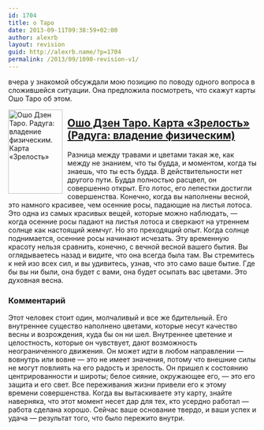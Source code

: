 ```yaml
---
id: 1704
title: о Таро
date: 2013-09-11T09:38:59+02:00
author: alexrb
layout: revision
guid: http://alexrb.name/?p=1704
permalink: /2013/09/1090-revision-v1/
---
```

вчера у знакомой обсуждали мою позицию по поводу одного вопроса в сложившейся ситуации. Она предложила посмотреть, что скажут карты Ошо Таро об этом.  
<!--more-->

  
<img border="0" align="left" style="margin: 0 10px 10px 0" src="http://zorba-budda.ru/i/cards/web/mini/Zen_Tarot.78.jpg" width="110" height="171" alt="Ошо Дзен Таро. Радуга: владение физическим. Карта «Зрелость»" title="Ошо Дзен Таро. Радуга: владение физическим. Карта «Зрелость»" /> 

## [Ошо Дзен Таро. Карта «Зрелость» (Радуга: владение физическим)](http://zorba-budda.ru/cards/78/)

Разница между травами и цветами такая же, как между не знанием, что ты будда, и моментом, когда ты знаешь, что ты есть будда. В действительности нет другого пути. Будда полностью расцвел, он совершенно открыт. Его лотос, его лепестки достигли совершенства. Конечно, когда вы наполнены весной, это намного красивее, чем осенние росы, падающие на листья лотоса. Это одна из самых красивых вещей, которые можно наблюдать, — когда осенние росы падают на листья лотоса и сверкают на утреннем солнце как настоящий жемчуг. Но это преходящий опыт. Когда солнце поднимается, осенние росы начинают исчезать. Эту временную красоту нельзя сравнить, конечно, с вечной весной вашего бытия. Вы оглядываетесь назад и видите, что она всегда была там. Вы стремитесь к ней изо всех сил, и вы удивитесь, узнав, что это само ваше бытие. Где бы вы ни были, она будет с вами, она будет осыпать вас цветами. Это духовная весна.

### Комментарий

Этот человек стоит один, молчаливый и все же бдительный. Его внутреннее существо наполнено цветами, которые несут качество весны и возрождения, куда бы он ни шел. Внутреннее цветение и целостность, которые он чувствует, дают возможность неограниченного движения. Он может идти в любом направлении — вовнутрь или вовне — это не имеет значения, потому что внешние силы не могут повлиять на его радость и зрелость. Он пришел к состоянию центрированности и широты; белое сияние, окружающее его, — это его защита и его свет. Все переживания жизни привели его к этому времени совершенства. Когда вы вытаскиваете эту карту, знайте наверняка, что этот момент несет дар для тех, кто усердно работал — работа сделана хорошо. Сейчас ваше основание твердо, и ваши успех и удача — результат того, что было пережито внутри.